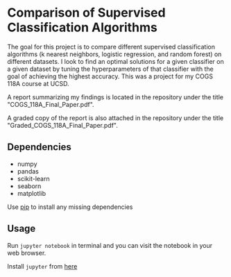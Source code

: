 # Comparison of Supervised Classification Algorithms

The goal for this project is to compare different supervised classification algorithms (k nearest neighbors, logistic regression, and random forest) on different datasets. I look to find an optimal solutions for a given classifier on a given dataset by tuning the hyperparameters of that classifier with the goal of achieving the highest accuracy. This was a project for my COGS 118A course at UCSD.

A report summarizing my findings is located in the repository under the title "COGS_118A_Final_Paper.pdf".

A graded copy of the report is also attached in the repository under the title "Graded_COGS_118A_Final_Paper.pdf".

## Dependencies

* numpy 
* pandas 
* scikit-learn
* seaborn
* matplotlib

Use [pip](https://pypi.python.org/pypi/pip) to install any missing dependencies

## Usage

Run `jupyter notebook` in terminal and you can visit the notebook in your web browser.

Install `jupyter` from [here](http://jupyter.readthedocs.io/en/latest/install.html)




